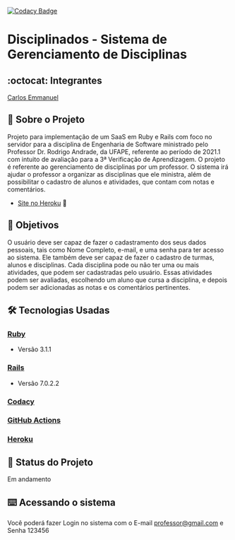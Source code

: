 [![Codacy Badge](https://app.codacy.com/project/badge/Grade/771d82121b894f0193a09fe0deb60c93)](https://www.codacy.com?utm_source=github.com&amp;utm_medium=referral&amp;utm_content=carlosemmanueldev/gerenciamento-disciplinas&amp;utm_campaign=Badge_Grade)
# Disciplinados - Sistema de Gerenciamento de Disciplinas
## :octocat: Integrantes
[Carlos Emmanuel](https://github.com/carlosemmanueldev)
## :page_with_curl: Sobre o Projeto
Projeto para implementação de um SaaS em Ruby e Rails com foco no servidor para a disciplina de Engenharia de Software 
ministrado pelo Professor Dr. Rodrigo Andrade, da UFAPE, referente ao período de 2021.1 com intuito de avaliação para a 
3ª Verificação de Aprendizagem. O projeto é referente ao gerenciamento de disciplinas por um professor. O sistema irá
ajudar o professor a organizar as disciplinas que ele ministra, além de possibilitar o cadastro de alunos e atividades, 
que contam com notas e comentários.

*   [Site no Heroku](https://quiet-waters-00056.herokuapp.com/) :robot:

## :round_pushpin: Objetivos
O usuário deve ser capaz de fazer o cadastramento dos seus dados pessoais, tais como Nome Completo, e-mail, e uma senha 
para ter acesso ao sistema. Ele também deve ser capaz de fazer o cadastro de turmas, alunos e disciplinas. Cada disciplina
pode ou não ter uma ou mais atividades, que podem ser cadastradas pelo usuário. Essas atividades podem ser avaliadas, 
escolhendo um aluno que cursa a disciplina, e depois podem ser adicionadas as notas e os comentários pertinentes. 
## :hammer_and_wrench: Tecnologias Usadas
### [Ruby](https://www.ruby-lang.org/pt/)
*   Versão 3.1.1
### [Rails](https://rubyonrails.org/)
*   Versão 7.0.2.2
### [Codacy](https://www.codacy.com/product)
### [GitHub Actions](https://github.com/features/actions)
### [Heroku](https://www.heroku.com/)
## :construction: Status do Projeto
Em andamento
## :keyboard: Acessando o sistema
Você poderá fazer Login no sistema com o E-mail professor@gmail.com e Senha 123456
